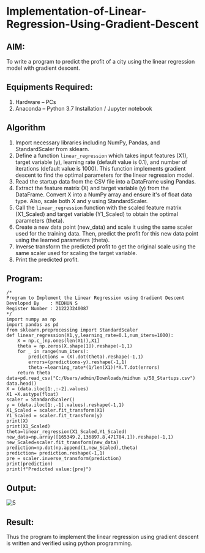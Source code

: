 # Implementation-of-Linear-Regression-Using-Gradient-Descent



## AIM:
To write a program to predict the profit of a city using the linear regression model with gradient descent.




## Equipments Required:

1. Hardware – PCs
2. Anaconda – Python 3.7 Installation / Jupyter notebook




## Algorithm


1. Import necessary libraries including NumPy, Pandas, and StandardScaler from sklearn.
3. Define a function `linear_regression` which takes input features (X1), target variable (y), learning rate (default value is 0.1), and number of iterations (default value is 1000). This function implements gradient descent to find the optimal parameters for the linear regression model.
4. Read the startup data from the CSV file into a DataFrame using Pandas.
5. Extract the feature matrix (X) and target variable (y) from the DataFrame. Convert X into a NumPy array and ensure it's of float data type. Also, scale both X and y using StandardScaler.
6. Call the `linear_regression` function with the scaled feature matrix (X1_Scaled) and target variable (Y1_Scaled) to obtain the optimal parameters (theta).
7. Create a new data point (new_data) and scale it using the same scaler used for the training data. Then, predict the profit for this new data point using the learned parameters (theta).
8. Inverse transform the predicted profit to get the original scale using the same scaler used for scaling the target variable.
9. Print the predicted profit. 







## Program:
```
/*
Program to Implement the Linear Regression using Gradient Descent
Developed By    : MIDHUN S
Register Number : 212223240087
*/
import numpy as np
import pandas as pd
from sklearn.preprocessing import StandardScaler
def linear_regression(X1,y,learning_rate=0.1,num_iters=1000):
    X = np.c_[np.ones(len(X1)),X1]
    theta = np.zeros(X.shape[1]).reshape(-1,1)
    for _ in range(num_iters):
        predictions = (X).dot(theta).reshape(-1,1)
        errors=(predictions-y).reshape(-1,1)
        theta-=learning_rate*(1/len(X1))*X.T.dot(errors)
    return theta
data=pd.read_csv("C:/Users/admin/Downloads/midhun s/50_Startups.csv")
data.head()
X = (data.iloc[1:,:-2].values)
X1 =X.astype(float)
scaler = StandardScaler()
y = (data.iloc[1:,-1].values).reshape(-1,1)
X1_Scaled = scaler.fit_transform(X1)
Y1_Scaled = scaler.fit_transform(y)
print(X)
print(X1_Scaled)
theta=linear_regression(X1_Scaled,Y1_Scaled)
new_data=np.array([165349.2,136897.8,471784.1]).reshape(-1,1)
new_Scaled=scaler.fit_transform(new_data)
prediction=np.dot(np.append(1,new_Scaled),theta)
prediction= prediction.reshape(-1,1)
pre = scaler.inverse_transform(prediction)
print(prediction)
print(f"Predicted value:{pre}")
```

## Output:


![5](https://github.com/23003250/Implementation-of-Linear-Regression-Using-Gradient-Descent/assets/139331462/caf22e57-14d7-4f0f-ac24-895db1a647af)



## Result:
Thus the program to implement the linear regression using gradient descent is written and verified using python programming.
